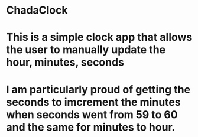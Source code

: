 # ChadaClock

# This is a simple clock app that allows the user to manually update the hour, minutes, seconds

# I am particularly proud of getting the seconds to imcrement the minutes when seconds went from 59 to 60 and the same for minutes to hour. 
